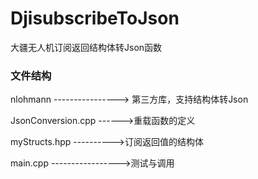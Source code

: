 # DjisubscribeToJson

大疆无人机订阅返回结构体转Json函数


### 文件结构

nlohmann ----------------> 第三方库，支持结构体转Json

JsonConversion.cpp ------>重载函数的定义

myStructs.hpp   ---------->订阅返回值的结构体

main.cpp ----------------->测试与调用
